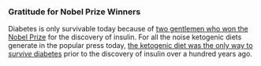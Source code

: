 <h3>Gratitude for Nobel Prize Winners</h3>
<p>Diabetes is only survivable today because of <a href="https://www.nobelprize.org/prizes/medicine/1923/summary/">two gentlemen who won the Nobel Prize</a> for the discovery of insulin. For all the noise ketogenic diets generate in the popular press today, <a href="https://jamanetwork.com/journals/jama/fullarticle/2759475">the ketogenic diet was the only way to <i>survive</i> diabetes</a> prior to the discovery of insulin over a hundred years ago. 
